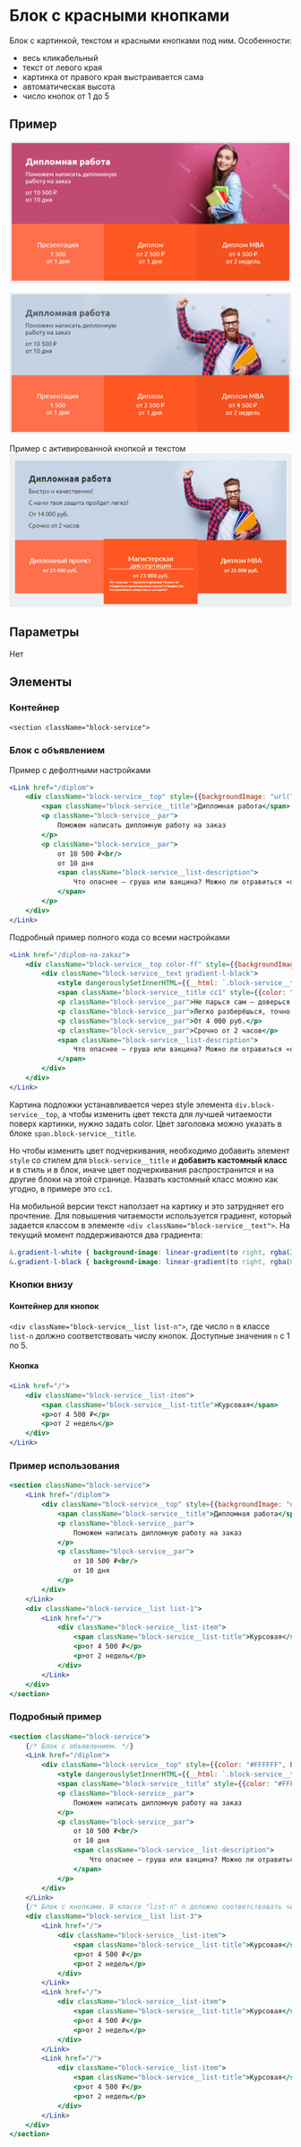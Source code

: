 # Блок с красными кнопками
Блок с картинкой, текстом и красными кнопками под ним.
Особенности:

* весь кликабельный
* текст от левого края
* картинка от правого края выстраивается сама
* автоматическая высота
* число кнопок от 1 до 5

## Пример
![блок с красными кнопками и белым текстом image](./redbtnblock1.png)

![блок с красными кнопками и серым текстом image](./redbtnblock2.png)

Пример с активированной кнопкой и текстом
![блок с красными кнопками и серым текстом image](./redbtnblock3.png)

## Параметры
Нет

## Элементы
### Контейнер
`<section className="block-service">`
### Блок с объявлением
Пример с дефолтными настройками
```jsx
<Link href="/diplom">
    <div className="block-service__top" style={{backgroundImage: "url(" + require('static/images/services/presentation-bg.jpg') + ")"}}>
        <span className="block-service__title">Дипломная работа</span>
        <p className="block-service__par">
            Поможем написать дипломную работу на заказ
        </p>
        <p className="block-service__par">
            от 10 500 ₽<br/>
            от 10 дня
            <span className="block-service__list-description">
                Что опаснее — груша или вакцина? Можно ли отравиться «органическим» рисом? А бывают ли «натуральные» вещества в принципе?
            </span>
        </p>
    </div>
</Link>
```

Подробный пример полного кода со всеми настройками 
```jsx
<Link href="/diplom-na-zakaz">
    <div className="block-service__top color-ff" style={{backgroundImage: "url(" + require('static/images/block/l.jpg') + ")",}}>
        <div className="block-service__text gradient-l-black">
            <style dangerouslySetInnerHTML={{__html: `.block-service__title.cc1::after { background-color: blue; }`}}/>
            <span className="block-service__title cc1" style={{color: "#FFFFFF"}}>Дипломная работа</span>
            <p className="block-service__par">Не парься сам – доверься нам!</p>
            <p className="block-service__par">Легко разберёшься, точно сдашь!</p>
            <p className="block-service__par">От 4 000 руб.</p>
            <p className="block-service__par">Срочно от 2 часов</p>
            <span className="block-service__list-description">
                Что опаснее — груша или вакцина? Можно ли отравиться «органическим» рисом? А бывают ли «натуральные» вещества в принципе?
            </span>
        </div>
    </div>
</Link>
```
Картина подложки устанавливается через style элемента `div.block-service__top`,
а чтобы изменить цвет текста для лучшей читаемости поверх картинки, нужно задать color.
Цвет заголовка можно указать в блоке `span.block-service__title`.

Но чтобы изменить цвет подчеркивания, необходимо добавить элемент `style` со стилем для
`block-service__title` и **добавить кастомный класс** и в стиль и в блок, иначе цвет подчеркивания
распространится и на другие блоки на этой странице.
Назвать кастомный класс можно как угодно, в примере это `cc1`.

На мобильной версии текст наползает на картику и это затрудняет его прочтение.
Для повышения читаемости  используется градиент, который задается классом
в элементе `<div className="block-service__text">`.
На текущий момент поддерживаются два градиента:
```scss
&.gradient-l-white { background-image: linear-gradient(to right, rgba(255, 255, 255, 0.66), rgba(255, 255, 255, 0.5), transparent); }
&.gradient-l-black { background-image: linear-gradient(to right, rgba(0, 0, 0, 0.66), rgba(0, 0, 0, 0.5), transparent); }
```
 
### Кнопки внизу
#### Контейнер для кнопок
`<div className="block-service__list list-n">`,
где число `n` в классе `list-n` должно соответствовать числу кнопок.
Доступные значения `n` с 1 по 5.

#### Кнопка
```jsx
<Link href="/">
    <div className="block-service__list-item">
        <span className="block-service__list-title">Курсовая</span>
        <p>от 4 500 ₽</p>
        <p>от 2 недель</p>
    </div>
</Link>
```

### Пример использования
```jsx
<section className="block-service">
    <Link href="/diplom">
        <div className="block-service__top" style={{backgroundImage: "url(" + require('static/images/services/presentation-bg.jpg') + ")"}}>
            <span className="block-service__title">Дипломная работа</span>
            <p className="block-service__par">
                Поможем написать дипломную работу на заказ
            </p>
            <p className="block-service__par">
                от 10 500 ₽<br/>
                от 10 дня
            </p>
        </div>
    </Link>
    <div className="block-service__list list-1">
        <Link href="/">
            <div className="block-service__list-item">
                <span className="block-service__list-title">Курсовая</span>
                <p>от 4 500 ₽</p>
                <p>от 2 недель</p>
            </div>
        </Link>
    </div>
</section>
```
### Подробный пример

```jsx
<section className="block-service">
    {/* Блок с объявлением. */}
    <Link href="/diplom">
        <div className="block-service__top" style={{color: "#FFFFFF", backgroundImage: "url(" + require('static/images/services/course-work-bg.jpg') + ")"}}>
            <style dangerouslySetInnerHTML={{__html: `.block-service__title::after { background-color: blue; }`}}/>
            <span className="block-service__title" style={{color: "#FFFFFF"}}>Дипломная работа</span>
            <p className="block-service__par">
                Поможем написать дипломную работу на заказ
            </p>
            <p className="block-service__par">
                от 10 500 ₽<br/>
                от 10 дня
                <span className="block-service__list-description">
                    Что опаснее — груша или вакцина? Можно ли отравиться «органическим» рисом? А бывают ли «натуральные» вещества в принципе?
                </span>
            </p>
        </div>
    </Link>
    {/* Блок с кнопками. В классе "list-n" n доложно соответствовать числу кнопок. */}
    <div className="block-service__list list-3">
        <Link href="/">
            <div className="block-service__list-item">
                <span className="block-service__list-title">Курсовая</span>
                <p>от 4 500 ₽</p>
                <p>от 2 недель</p>
            </div>
        </Link>
        <Link href="/">
            <div className="block-service__list-item">
                <span className="block-service__list-title">Курсовая</span>
                <p>от 4 500 ₽</p>
                <p>от 2 недель</p>
            </div>
        </Link>
        <Link href="/">
            <div className="block-service__list-item">
                <span className="block-service__list-title">Курсовая</span>
                <p>от 4 500 ₽</p>
                <p>от 2 недель</p>
            </div>
        </Link>
    </div>
</section>
```